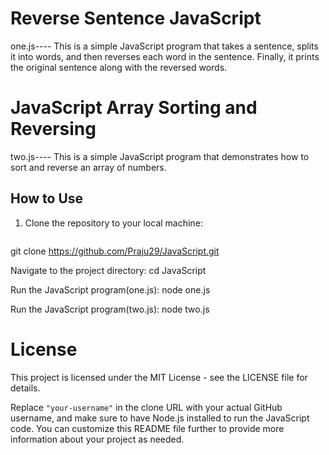 # Reverse Sentence JavaScript
one.js----
This is a simple JavaScript program that takes a sentence, splits it into words, and then reverses each word in the sentence. Finally, it prints the original sentence along with the reversed words.

# JavaScript Array Sorting and Reversing
two.js----
This is a simple JavaScript program that demonstrates how to sort and reverse an array of numbers.


## How to Use

1. Clone the repository to your local machine:
   ```bash
 git clone https://github.com/Praju29/JavaScript.git

Navigate to the project directory:
cd JavaScript

Run the JavaScript program(one.js):
node one.js

Run the JavaScript program(two.js):
node two.js

# License
This project is licensed under the MIT License - see the LICENSE file for details.

Replace `"your-username"` in the clone URL with your actual GitHub username, and make sure to have Node.js installed to run the JavaScript code. You can customize this README file further to provide more information about your project as needed.


   
